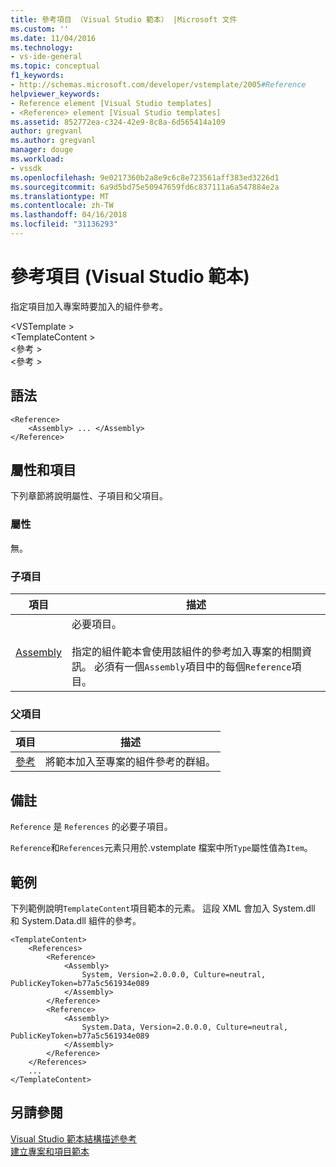 ```yaml
---
title: 參考項目 （Visual Studio 範本） |Microsoft 文件
ms.custom: ''
ms.date: 11/04/2016
ms.technology:
- vs-ide-general
ms.topic: conceptual
f1_keywords:
- http://schemas.microsoft.com/developer/vstemplate/2005#Reference
helpviewer_keywords:
- Reference element [Visual Studio templates]
- <Reference> element [Visual Studio templates]
ms.assetid: 852772ea-c324-42e9-8c8a-6d565414a109
author: gregvanl
ms.author: gregvanl
manager: douge
ms.workload:
- vssdk
ms.openlocfilehash: 9e0217360b2a8e9c6c8e723561aff383ed3226d1
ms.sourcegitcommit: 6a9d5bd75e50947659fd6c837111a6a547884e2a
ms.translationtype: MT
ms.contentlocale: zh-TW
ms.lasthandoff: 04/16/2018
ms.locfileid: "31136293"
---
```

# <a name="reference-element-visual-studio-templates"></a>參考項目 (Visual Studio 範本)
指定項目加入專案時要加入的組件參考。  
  
 \<VSTemplate >  
 \<TemplateContent >  
 \<參考 >  
 \<參考 >  
  
## <a name="syntax"></a>語法  
  
```  
<Reference>  
    <Assembly> ... </Assembly>  
</Reference>  
```  
  
## <a name="attributes-and-elements"></a>屬性和項目  
 下列章節將說明屬性、子項目和父項目。  
  
### <a name="attributes"></a>屬性  
 無。  
  
### <a name="child-elements"></a>子項目  
  
|項目|描述|  
|-------------|-----------------|  
|[Assembly](../extensibility/assembly-element-visual-studio-templates.md)|必要項目。<br /><br /> 指定的組件範本會使用該組件的參考加入專案的相關資訊。 必須有一個`Assembly`項目中的每個`Reference`項目。|  
  
### <a name="parent-elements"></a>父項目  
  
|項目|描述|  
|-------------|-----------------|  
|[參考](../extensibility/references-element-visual-studio-templates.md)|將範本加入至專案的組件參考的群組。|  
  
## <a name="remarks"></a>備註  
 `Reference` 是 `References` 的必要子項目。  
  
 `Reference`和`References`元素只用於.vstemplate 檔案中所`Type`屬性值為`Item`。  
  
## <a name="example"></a>範例  
 下列範例說明`TemplateContent`項目範本的元素。 這段 XML 會加入 System.dll 和 System.Data.dll 組件的參考。  
  
```  
<TemplateContent>  
    <References>  
        <Reference>  
            <Assembly>  
                System, Version=2.0.0.0, Culture=neutral, PublicKeyToken=b77a5c561934e089  
            </Assembly>  
        </Reference>  
        <Reference>  
            <Assembly>  
                System.Data, Version=2.0.0.0, Culture=neutral, PublicKeyToken=b77a5c561934e089  
            </Assembly>  
        </Reference>  
    </References>  
    ...  
</TemplateContent>  
```  
  
## <a name="see-also"></a>另請參閱  
 [Visual Studio 範本結構描述參考](../extensibility/visual-studio-template-schema-reference.md)   
 [建立專案和項目範本](../ide/creating-project-and-item-templates.md)
